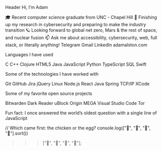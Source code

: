 Header
Hi, I’m Adam

:mortar_board: Recent computer science graduate from UNC - Chapel Hill
:test_tube: Finishing up my research in cybersecurity and preparing to make the industry transition
:ringed_planet: Looking forward to global net zero, Mars & the rest of space, and nuclear fusion
:mailbox: Ask me about accessibility, cybersecurity, web, full stack, or literally anything!
Telegram Gmail LinkedIn adamalston.com

Languages I have used

C C++ Clojure HTML5 Java JavaScript Python TypeScript SQL Swift

Some of the technologies I have worked with

Git GitHub Jira jQuery Linux Node.js React Java Spring TCP/IP XCode

Some of my favorite open source projects

Bitwarden Dark Reader uBlock Origin MEGA Visual Studio Code Tor

Fun fact: I once answered the world’s oldest question with a single line of JavaScript

// Which came first: the chicken or the egg?
console.log(["🥚", "🐣", "🐥", "🐔"].sort())

>>> ["🐔", "🐣", "🐥", "🥚"];

